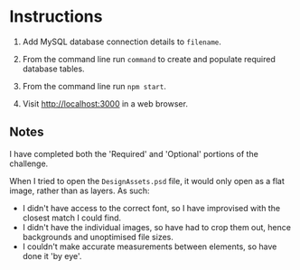 Instructions
============

1. Add MySQL database connection details to `filename`.

2. From the command line run `command` to create and populate required database tables.

3. From the command line run `npm start`.

4. Visit [http://localhost:3000](http://localhost:3000) in a web browser.

Notes
-----
I have completed both the 'Required' and 'Optional' portions of the challenge.

When I tried to open the `DesignAssets.psd` file, it would only open as a flat image, rather than as layers. As such:

 - I didn't have access to the correct font, so I have improvised with the closest match I could find.
 - I didn't have the individual images, so have had to crop them out, hence backgrounds and unoptimised file sizes.
 - I couldn't make accurate measurements between elements, so have done it 'by eye'.

